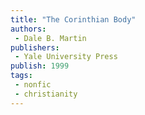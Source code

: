 ```yaml
---
title: "The Corinthian Body"
authors: 
 - Dale B. Martin
publishers:
 - Yale University Press
publish: 1999
tags: 
 - nonfic
 - christianity
---
```

